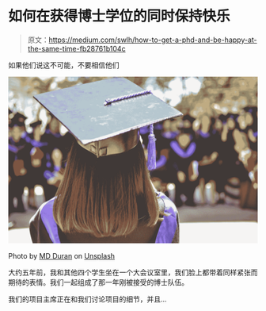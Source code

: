 # 如何在获得博士学位的同时保持快乐

> 原文：<https://medium.com/swlh/how-to-get-a-phd-and-be-happy-at-the-same-time-fb28761b104c>

如果他们说这不可能，不要相信他们

![](img/7dfd035c3f835cfff2b13cca446d5511.png)

Photo by [MD Duran](https://unsplash.com/@mdesign85?utm_source=medium&utm_medium=referral) on [Unsplash](https://unsplash.com?utm_source=medium&utm_medium=referral)

大约五年前，我和其他四个学生坐在一个大会议室里，我们脸上都带着同样紧张而期待的表情。我们一起组成了那一年刚被接受的博士队伍。

我们的项目主席正在和我们讨论项目的细节，并且…